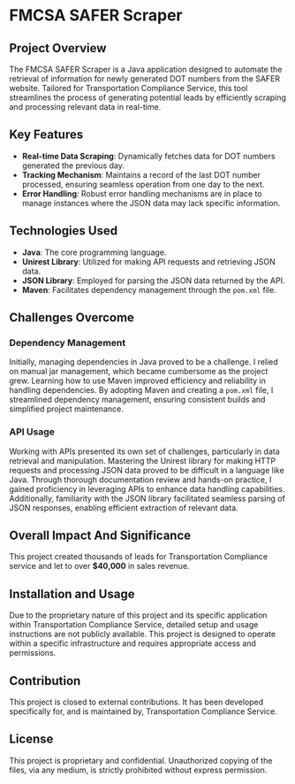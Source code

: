 # FMCSA SAFER Scraper

## Project Overview
The FMCSA SAFER Scraper is a Java application designed to automate the retrieval of information for newly generated DOT numbers from the SAFER website. Tailored for Transportation Compliance Service, this tool streamlines the process of generating potential leads by efficiently scraping and processing relevant data in real-time.

## Key Features
- **Real-time Data Scraping**: Dynamically fetches data for DOT numbers generated the previous day.
- **Tracking Mechanism**: Maintains a record of the last DOT number processed, ensuring seamless operation from one day to the next.
- **Error Handling**: Robust error handling mechanisms are in place to manage instances where the JSON data may lack specific information.

## Technologies Used
- **Java**: The core programming language.
- **Unirest Library**: Utilized for making API requests and retrieving JSON data.
- **JSON Library**: Employed for parsing the JSON data returned by the API.
- **Maven**: Facilitates dependency management through the `pom.xml` file.

## Challenges Overcome

### Dependency Management
Initially, managing dependencies in Java proved to be a challenge. I relied on manual jar management, which became cumbersome as the project grew. Learning how to use Maven improved efficiency and reliability in handling dependencies. By adopting Maven and creating a `pom.xml` file, I streamlined dependency management, ensuring consistent builds and simplified project maintenance.

### API Usage
Working with APIs presented its own set of challenges, particularly in data retrieval and manipulation. Mastering the Unirest library for making HTTP requests and processing JSON data proved to be difficult in a language like Java. Through thorough documentation review and hands-on practice, I gained proficiency in leveraging APIs to enhance data handling capabilities. Additionally, familiarity with the JSON library facilitated seamless parsing of JSON responses, enabling efficient extraction of relevant data.

## Overall Impact And Significance
This project created thousands of leads for Transportation Compliance service and let to over **$40,000** in sales revenue.

## Installation and Usage
Due to the proprietary nature of this project and its specific application within Transportation Compliance Service, detailed setup and usage instructions are not publicly available. This project is designed to operate within a specific infrastructure and requires appropriate access and permissions.

## Contribution
This project is closed to external contributions. It has been developed specifically for, and is maintained by, Transportation Compliance Service.

## License
This project is proprietary and confidential. Unauthorized copying of the files, via any medium, is strictly prohibited without express permission.

